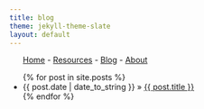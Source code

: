 ```yaml
---
title: blog
theme: jekyll-theme-slate
layout: default
---
```

<nav>
	<ul>
		<a href="/">Home</a> - <a href="/resources">Resources</a> - <a href="/blog">Blog</a> - <a href="/about">About</a>
	</ul>
</nav>
  
<ul class="posts">
  {% for post in site.posts %}
    <li><span>{{ post.date | date_to_string }}</span> » <a href="{{ post.url }}" title="{{ post.title }}">{{ post.title }}</a></li>
  {% endfor %}
</ul>
